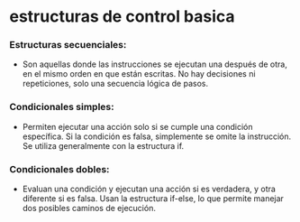 # estructuras de control basica 
### Estructuras secuenciales:
- Son aquellas donde las instrucciones se ejecutan una después de otra, en el mismo orden en que están escritas. No hay decisiones ni repeticiones, solo una secuencia lógica de pasos.
### Condicionales simples:
- Permiten ejecutar una acción solo si se cumple una condición específica. Si la condición es falsa, simplemente se omite la instrucción. Se utiliza generalmente con la estructura if.
### Condicionales dobles:
- Evaluan una condición y ejecutan una acción si es verdadera, y otra diferente si es falsa. Usan la estructura if-else, lo que permite manejar dos posibles caminos de ejecución.
